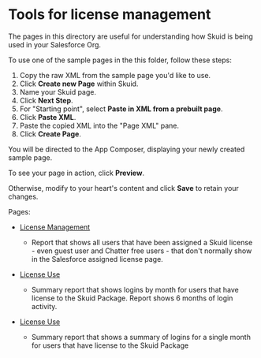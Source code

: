 # Tools for license management

The pages in this directory are useful for understanding how Skuid is being used in your Salesforce Org. 

To use one of the sample pages in the this folder, follow these steps:

1. Copy the raw XML from the sample page you'd like to use.
2. Click **Create new Page** within Skuid.
3. Name your Skuid page.
4. Click **Next Step**.
5. For "Starting point", select **Paste in XML from a prebuilt page**.
6. Click **Paste XML**.
7. Paste the copied XML into the "Page XML" pane.
8. Click **Create Page**.

You will be directed to the App Composer, displaying your newly created sample page.

To see your page in action, click **Preview**.

Otherwise, modify to your heart's content and click **Save** to retain your changes.

Pages: 

 - <a download="" href="/LicenseManagemetn.xml">License Management </a>  
    - Report that shows all users that have been assigned a Skuid license - even guest user and Chatter free users - that don't normally show in the Salesforce assigned license page. 

 - <a download="" href="/SkuidLicenseUse.xml">License Use </a>  
    -   Summary report that shows logins by month for users that have license to the Skuid Package.  Report shows 6 months of login activity. 

 - <a download="" href="/SkuidLicenes_1Month.xml">License Use </a>  
    -   Summary report that shows a summary of logins for a single month for users that have license to the Skuid Package







